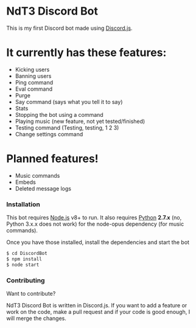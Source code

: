 # NdT3 Discord Bot

This is my first Discord bot made using [Discord.js](https://github.com/hydrabolt/discord.js).

# It currently has these features:
  - Kicking users
  - Banning users
  - Ping command
  - Eval command
  - Purge
  - Say command (says what you tell it to say)
  - Stats
  - Stopping the bot using a command
  - Playing music (new feature, not yet tested/finished)
  - Testing command (Testing, testing, 1 2 3)
  - Change settings command

# Planned features!

  - Music commands
  - Embeds
  - Deleted message logs

### Installation

This bot requires [Node.js](https://nodejs.org/) v8+ to run. It also requires [Python](https://www.python.org/downloads/) **2.7.x** (no, Python 3.x.x does not work) for the node-opus dependency (for music commands). 

Once you have those installed, install the dependencies and start the bot

```sh
$ cd DiscordBot
$ npm install
$ node start
```


### Contributing

Want to contribute?

NdT3 Discord Bot is written in Discord.js. If you want to add a feature or work on the code, make a pull request and if your code is good enough, I will merge the changes.
